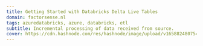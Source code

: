 ```yaml
---
title: Getting Started with Databricks Delta Live Tables
domain: factorsense.nl 
tags: azuredatabricks, azure, databricks, etl
subtitle: Incremental processing of data received from source.
cover: https://cdn.hashnode.com/res/hashnode/image/upload/v1658824807546/fxJUh0mxf.jpg?auto=compress 
---
```

